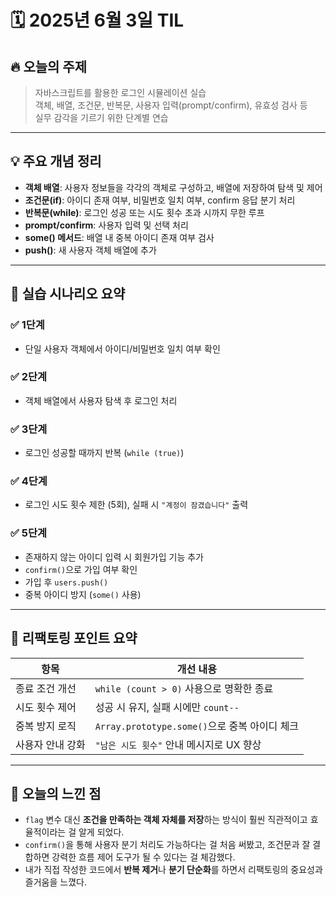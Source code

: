 # 🗓️ 2025년 6월 3일 TIL

## 🔥 오늘의 주제

> 자바스크립트를 활용한 로그인 시뮬레이션 실습  
> 객체, 배열, 조건문, 반복문, 사용자 입력(prompt/confirm), 유효성 검사 등  
> 실무 감각을 기르기 위한 단계별 연습

---

## 💡 주요 개념 정리

- **객체 배열**: 사용자 정보들을 각각의 객체로 구성하고, 배열에 저장하여 탐색 및 제어
- **조건문(if)**: 아이디 존재 여부, 비밀번호 일치 여부, confirm 응답 분기 처리
- **반복문(while)**: 로그인 성공 또는 시도 횟수 초과 시까지 무한 루프
- **prompt/confirm**: 사용자 입력 및 선택 처리
- **some() 메서드**: 배열 내 중복 아이디 존재 여부 검사
- **push()**: 새 사용자 객체 배열에 추가

---

## 🧪 실습 시나리오 요약

### ✅ 1단계  
- 단일 사용자 객체에서 아이디/비밀번호 일치 여부 확인

### ✅ 2단계  
- 객체 배열에서 사용자 탐색 후 로그인 처리

### ✅ 3단계  
- 로그인 성공할 때까지 반복 (`while (true)`)

### ✅ 4단계  
- 로그인 시도 횟수 제한 (5회), 실패 시 `"계정이 잠겼습니다"` 출력

### ✅ 5단계  
- 존재하지 않는 아이디 입력 시 회원가입 기능 추가  
- `confirm()`으로 가입 여부 확인  
- 가입 후 `users.push()`  
- 중복 아이디 방지 (`some()` 사용)

---

## 🔁 리팩토링 포인트 요약

| 항목 | 개선 내용 |
|------|-----------|
| 종료 조건 개선 | `while (count > 0)` 사용으로 명확한 종료 |
| 시도 횟수 제어 | 성공 시 유지, 실패 시에만 `count--` |
| 중복 방지 로직 | `Array.prototype.some()`으로 중복 아이디 체크 |
| 사용자 안내 강화 | `"남은 시도 횟수"` 안내 메시지로 UX 향상 |

---

## 📌 오늘의 느낀 점

- `flag` 변수 대신 **조건을 만족하는 객체 자체를 저장**하는 방식이 훨씬 직관적이고 효율적이라는 걸 알게 되었다.
- `confirm()`을 통해 사용자 분기 처리도 가능하다는 걸 처음 써봤고, 조건문과 잘 결합하면 강력한 흐름 제어 도구가 될 수 있다는 걸 체감했다.
- 내가 직접 작성한 코드에서 **반복 제거**나 **분기 단순화**를 하면서 리팩토링의 중요성과 즐거움을 느꼈다.

